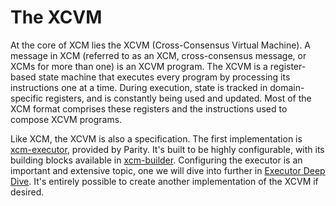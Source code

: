 # The XCVM

At the core of XCM lies the XCVM (Cross-Consensus Virtual Machine).
A message in XCM (referred to as an XCM, cross-consensus message, or XCMs for more than one) is an XCVM program.
The XCVM is a register-based state machine that executes every program by processing its instructions one at a time.
During execution, state is tracked in domain-specific registers, and is constantly being used and updated.
Most of the XCM format comprises these registers and the instructions used to compose XCVM programs.

Like XCM, the XCVM is also a specification.
The first implementation is [xcm-executor](https://github.com/paritytech/polkadot/tree/master/xcm/xcm-executor), provided by Parity.
It's built to be highly configurable, with its building blocks available in [xcm-builder](https://github.com/paritytech/polkadot/tree/master/xcm/xcm-builder).
Configuring the executor is an important and extensive topic, one we will dive into further in [Executor Deep Dive](TODO:link).
It's entirely possible to create another implementation of the XCVM if desired.
